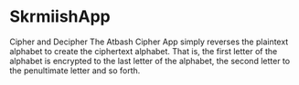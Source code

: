 # SkrmiishApp
Cipher and Decipher
The Atbash Cipher App simply reverses the plaintext alphabet to create the ciphertext alphabet. 
That is, the first letter of the alphabet is encrypted to the last letter of the alphabet, 
the second letter to the penultimate letter and so forth.
